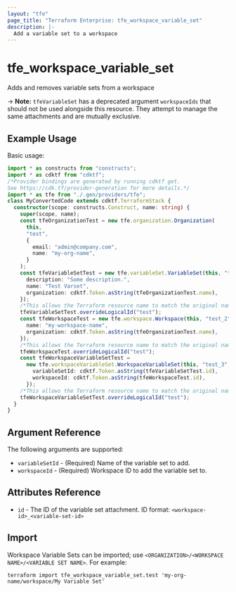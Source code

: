 ```yaml
---
layout: "tfe"
page_title: "Terraform Enterprise: tfe_workspace_variable_set"
description: |-
  Add a variable set to a workspace
---
```


# tfe_workspace_variable_set

Adds and removes variable sets from a workspace

-> **Note:** `tfeVariableSet` has a deprecated argument `workspaceIds` that should not be used alongside this resource. They attempt to manage the same attachments and are mutually exclusive.

## Example Usage

Basic usage:

```typescript
import * as constructs from "constructs";
import * as cdktf from "cdktf";
/*Provider bindings are generated by running cdktf get.
See https://cdk.tf/provider-generation for more details.*/
import * as tfe from "./.gen/providers/tfe";
class MyConvertedCode extends cdktf.TerraformStack {
  constructor(scope: constructs.Construct, name: string) {
    super(scope, name);
    const tfeOrganizationTest = new tfe.organization.Organization(
      this,
      "test",
      {
        email: "admin@company.com",
        name: "my-org-name",
      }
    );
    const tfeVariableSetTest = new tfe.variableSet.VariableSet(this, "test_1", {
      description: "Some description.",
      name: "Test Varset",
      organization: cdktf.Token.asString(tfeOrganizationTest.name),
    });
    /*This allows the Terraform resource name to match the original name. You can remove the call if you don't need them to match.*/
    tfeVariableSetTest.overrideLogicalId("test");
    const tfeWorkspaceTest = new tfe.workspace.Workspace(this, "test_2", {
      name: "my-workspace-name",
      organization: cdktf.Token.asString(tfeOrganizationTest.name),
    });
    /*This allows the Terraform resource name to match the original name. You can remove the call if you don't need them to match.*/
    tfeWorkspaceTest.overrideLogicalId("test");
    const tfeWorkspaceVariableSetTest =
      new tfe.workspaceVariableSet.WorkspaceVariableSet(this, "test_3", {
        variableSetId: cdktf.Token.asString(tfeVariableSetTest.id),
        workspaceId: cdktf.Token.asString(tfeWorkspaceTest.id),
      });
    /*This allows the Terraform resource name to match the original name. You can remove the call if you don't need them to match.*/
    tfeWorkspaceVariableSetTest.overrideLogicalId("test");
  }
}

```

## Argument Reference

The following arguments are supported:

* `variableSetId` - (Required) Name of the variable set to add.
* `workspaceId` - (Required) Workspace ID to add the variable set to.

## Attributes Reference

* `id` - The ID of the variable set attachment. ID format: `<workspace-id>_<variable-set-id>`

## Import

Workspace Variable Sets can be imported; use `<ORGANIZATION>/<WORKSPACE NAME>/<VARIABLE SET NAME>`. For example:

```shell
terraform import tfe_workspace_variable_set.test 'my-org-name/workspace/My Variable Set'
```

<!-- cache-key: cdktf-0.17.0-pre.15 input-e5cee2f4b8ee46887d4f110e8fab074cafa9f801ba47a29594e734e4f1e1b55a -->